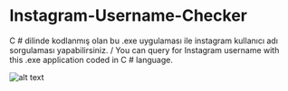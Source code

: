 # Instagram-Username-Checker
C # dilinde kodlanmış olan bu .exe uygulaması ile instagram kullanıcı adı sorgulaması yapabilirsiniz. / You can query for Instagram username with this .exe application coded in C # language.

![alt text](https://i.ibb.co/qCvQ7VZ/1.png)
